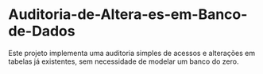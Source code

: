 # Auditoria-de-Altera-es-em-Banco-de-Dados
Este projeto implementa uma auditoria simples de acessos e alterações em tabelas já existentes, sem necessidade de modelar um banco do zero.  
